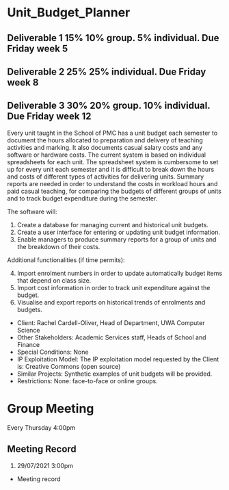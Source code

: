 # Unit_Budget_Planner

## Deliverable 1 15% 10% group. 5% individual. Due **Friday week 5**
## Deliverable 2 25% 25% individual. Due **Friday week 8**
## Deliverable 3 30% 20% group. 10% individual. Due **Friday week 12**


Every unit taught in the School of PMC has a unit budget each semester to document the hours allocated to preparation and delivery of teaching activities and marking. It also documents casual salary costs and any software or hardware costs. The current system is based on individual spreadsheets for each unit. The spreadsheet system is cumbersome to set up for every unit each semester and it is difficult to break down the hours and costs of different types of activities for delivering units. Summary reports are needed in order to understand the costs in workload hours and paid casual teaching, for comparing the budgets of different groups of units and to track budget expenditure during the semester.

The software will:

1. Create a database for managing current and historical unit budgets.
2. Create a user interface for entering or updating unit budget information.
3. Enable managers to produce summary reports for a group of units and the breakdown of their costs.

Additional functionalities (if time permits):

4. Import enrolment numbers in order to update automatically budget items that depend on class size.
5. Import cost information in order to track unit expenditure against the budget.
6. Visualise and export reports on historical trends of enrolments and budgets.


- Client: Rachel Cardell-Oliver, Head of Department, UWA Computer Science
- Other Stakeholders: Academic Services staff, Heads of School and Finance
- Special Conditions: None
- IP Exploitation Model: The IP exploitation model requested by the Client is: Creative Commons (open source)
- Similar Projects: Synthetic examples of unit budgets will be provided.
- Restrictions: None: face-to-face or online groups.


# Group Meeting

Every Thursday 4:00pm

## Meeting Record
1. 29/07/2021 3:00pm



- Meeting record
